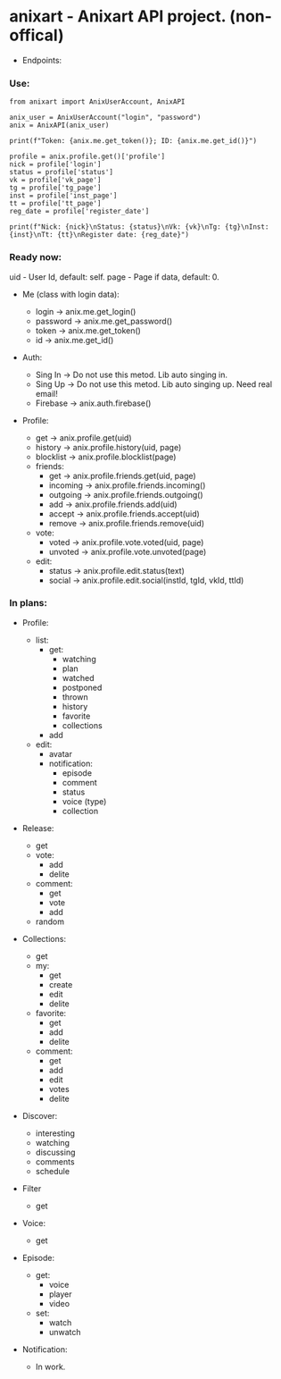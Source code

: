 # anixart - Anixart API project. (non-offical)

* Endpoints: []()

### Use:
```python3
from anixart import AnixUserAccount, AnixAPI

anix_user = AnixUserAccount("login", "password")
anix = AnixAPI(anix_user)

print(f"Token: {anix.me.get_token()}; ID: {anix.me.get_id()}")

profile = anix.profile.get()['profile']
nick = profile['login']
status = profile['status']
vk = profile['vk_page']
tg = profile['tg_page']
inst = profile['inst_page']
tt = profile['tt_page']
reg_date = profile['register_date']

print(f"Nick: {nick}\nStatus: {status}\nVk: {vk}\nTg: {tg}\nInst: {inst}\nTt: {tt}\nRegister date: {reg_date}")
```

### Ready now:

uid - User Id, default: self.
page - Page if data, default: 0.

* Me (class with login data): 
	- login -> anix.me.get_login()
	- password -> anix.me.get_password()
	- token -> anix.me.get_token()
	- id -> anix.me.get_id()

* Auth:
	- Sing In -> Do not use this metod. Lib auto singing in.
	- Sing Up -> Do not use this metod. Lib auto singing up. Need real email!
	- Firebase -> anix.auth.firebase()

* Profile:
	- get -> anix.profile.get(uid)
	- history  -> anix.profile.history(uid, page)
	- blocklist  -> anix.profile.blocklist(page)
	- friends: 
		* get -> anix.profile.friends.get(uid, page)
		* incoming -> anix.profile.friends.incoming()
		* outgoing -> anix.profile.friends.outgoing()
		* add -> anix.profile.friends.add(uid)
		* accept -> anix.profile.friends.accept(uid)
		* remove -> anix.profile.friends.remove(uid)
	- vote: 
		* voted -> anix.profile.vote.voted(uid, page)
		* unvoted -> anix.profile.vote.unvoted(page)
	- edit: 
		* status -> anix.profile.edit.status(text)
		* social -> anix.profile.edit.social(instId, tgId, vkId, ttId)

### In plans:

* Profile:
	- list:
		* get:
			- watching
			- plan
			- watched
			- postponed
			- thrown
			- history
			- favorite 
			- collections
		* add
	- edit:
		* avatar
		* notification:
			- episode
			- comment
			- status
			- voice (type)
			- collection

* Release:
	- get
	- vote:
		* add
		* delite
	- comment:
		* get 
		* vote
		* add
	- random

* Collections:
	- get
	- my:
		* get
		* create
		* edit
		* delite
	- favorite:
		* get
		* add
		* delite
	- comment:	
		* get
		* add
		* edit
		* votes
		* delite

* Discover:
	- interesting
	- watching
	- discussing
	- comments
	- schedule

* Filter
	- get

* Voice:
	- get

* Episode:
	- get:
		- voice
		- player
		- video
	- set:
		- watch
		- unwatch

* Notification:
	- In work.
 
